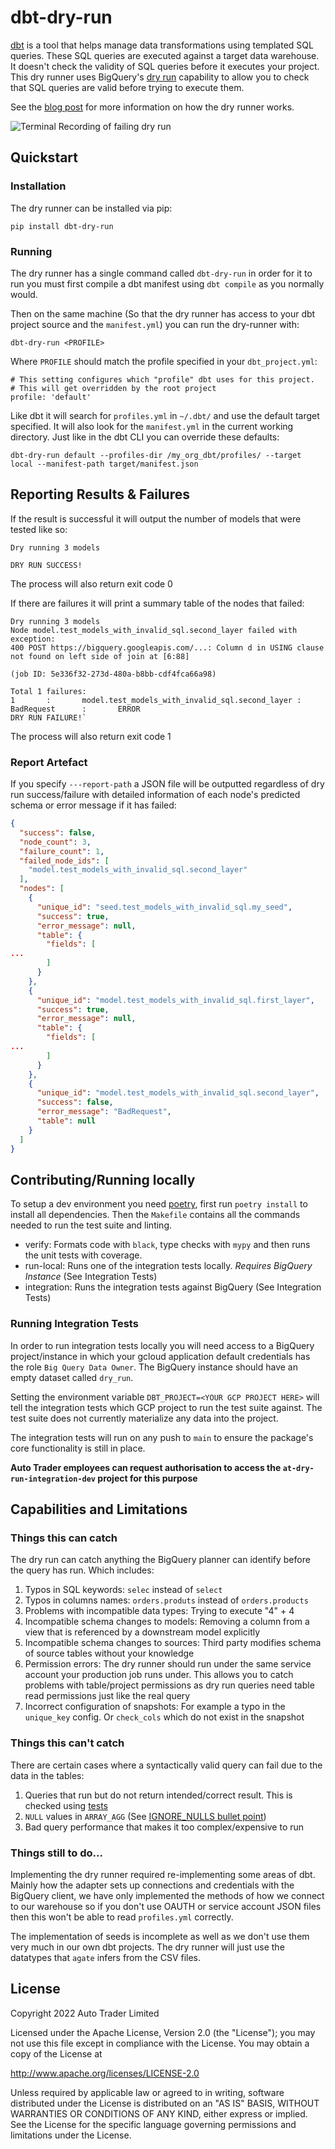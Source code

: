 # dbt-dry-run

[dbt][dbt-home] is a tool that helps manage data transformations using templated SQL queries. These SQL queries are 
executed against a target data warehouse. It doesn't check the validity of SQL queries before it executes your project.
This dry runner uses BigQuery's [dry run][bq-dry-run] capability to allow you to check that SQL queries are valid before
trying to execute them.

See the [blog post][blog-post] for more information on how the dry runner works.

![Terminal Recording of failing dry run](./terminal-demo.gif)

## Quickstart

### Installation

The dry runner can be installed via pip:

`
pip install dbt-dry-run
`

### Running

The dry runner has a single command called `dbt-dry-run` in order for it to run you must 
first compile a dbt manifest using `dbt compile` as you normally would.

Then on the same machine (So that the dry runner has access to your dbt project source and the 
`manifest.yml`) you can run the dry-runner with:

```
dbt-dry-run <PROFILE>
```

Where `PROFILE` should match the profile specified in your `dbt_project.yml`:

```
# This setting configures which "profile" dbt uses for this project.
# This will get overridden by the root project
profile: 'default'
```

Like dbt it will search for `profiles.yml` in `~/.dbt/` and use the default target specified.
It will also look for the `manifest.yml` in the current working directory. 
Just like in the dbt CLI you can override these defaults:

```
dbt-dry-run default --profiles-dir /my_org_dbt/profiles/ --target local --manifest-path target/manifest.json
```

## Reporting Results & Failures

If the result is successful it will output the number of 
models that were tested like so:

```
Dry running 3 models

DRY RUN SUCCESS!
```

The process will also return exit code 0

If there are failures it will print a summary table of the nodes that failed:

```
Dry running 3 models
Node model.test_models_with_invalid_sql.second_layer failed with exception:
400 POST https://bigquery.googleapis.com/...: Column d in USING clause not found on left side of join at [6:88]

(job ID: 5e336f32-273d-480a-b8bb-cdf4fca66a98)

Total 1 failures:
1       :       model.test_models_with_invalid_sql.second_layer :       BadRequest      :       ERROR
DRY RUN FAILURE!`
```

The process will also return exit code 1

### Report Artefact

If you specify `---report-path` a JSON file will be outputted regardless of dry run success/failure with detailed 
information of each node's predicted schema or error message if it has failed:

```json
{
  "success": false,
  "node_count": 3,
  "failure_count": 1,
  "failed_node_ids": [
    "model.test_models_with_invalid_sql.second_layer"
  ],
  "nodes": [
    {
      "unique_id": "seed.test_models_with_invalid_sql.my_seed",
      "success": true,
      "error_message": null,
      "table": {
        "fields": [
...
        ]
      }
    },
    {
      "unique_id": "model.test_models_with_invalid_sql.first_layer",
      "success": true,
      "error_message": null,
      "table": {
        "fields": [
...
        ]
      }
    },
    {
      "unique_id": "model.test_models_with_invalid_sql.second_layer",
      "success": false,
      "error_message": "BadRequest",
      "table": null
    }
  ]
}
```

## Contributing/Running locally

To setup a dev environment you need [poetry][get-poetry], first run `poetry install` to install all dependencies. Then
the `Makefile` contains all the commands needed to run the test suite and linting.

- verify: Formats code with `black`, type checks with `mypy` and then runs the unit tests with coverage.
- run-local: Runs one of the integration tests locally. _Requires BigQuery Instance_ (See Integration Tests)
- integration: Runs the integration tests against BigQuery (See Integration Tests)

### Running Integration Tests

In order to run integration tests locally you will need access to a BigQuery project/instance in which your gcloud application 
default credentials has the role `Big Query Data Owner`. The BigQuery instance should have an empty dataset called `dry_run`.

Setting the environment variable `DBT_PROJECT=<YOUR GCP PROJECT HERE>` will tell the integration tests which GCP 
project to run the test suite against. The test suite does not currently materialize any data into the project.

The integration tests will run on any push to `main` to ensure the package's core functionality is still in place.

__Auto Trader employees can request authorisation to access the `at-dry-run-integration-dev` project for this purpose__

## Capabilities and Limitations

### Things this can catch

The dry run can catch anything the BigQuery planner can identify before the query has run. Which 
includes:

1. Typos in SQL keywords:  `selec` instead of `select`
2. Typos in columns names: `orders.produts` instead of `orders.products`
3. Problems with incompatible data types: Trying to execute "4" + 4
4. Incompatible schema changes to models: Removing a column from a view that is referenced
by a downstream model explicitly
5. Incompatible schema changes to sources: Third party modifies schema of source tables without 
your knowledge
6. Permission errors: The dry runner should run under the same service account your production 
job runs under. This allows you to catch problems with table/project permissions as dry run queries
need table read permissions just like the real query
7. Incorrect configuration of snapshots: For example a typo in the `unique_key` config. Or `check_cols` which do not 
exist in the snapshot
   
### Things this can't catch

There are certain cases where a syntactically valid query can fail due to the data in 
the tables:

1. Queries that run but do not return intended/correct result. This is checked using [tests][dbt-tests]
2. `NULL` values in `ARRAY_AGG` (See [IGNORE_NULLS bullet point][bq-ignore-nulls])
3. Bad query performance that makes it too complex/expensive to run

### Things still to do...

Implementing the dry runner required re-implementing some areas of dbt. Mainly how the 
adapter sets up connections and credentials with the BigQuery client, we have only 
implemented the methods of how we connect to our warehouse so if you don't use OAUTH or 
service account JSON files then this won't be able to read `profiles.yml` correctly.

The implementation of seeds is incomplete as well as we don't use them very much in our 
own dbt projects. The dry runner will just use the datatypes that `agate` infers from the CSV 
files.

[dbt-home]: https://www.getdbt.com/
[bq-dry-run]: https://cloud.google.com/bigquery/docs/dry-run-queries
[dbt-tests]: https://docs.getdbt.com/docs/building-a-dbt-project/tests
[bq-ignore-nulls]: https://cloud.google.com/bigquery/docs/reference/standard-sql/aggregate_functions#array_agg
[blog-post]: https://engineering.autotrader.co.uk/2022/04/06/dry-running-our-data-warehouse-using-bigquery-and-dbt.html
[get-poetry]: https://python-poetry.org/

## License

Copyright 2022 Auto Trader Limited

Licensed under the Apache License, Version 2.0 (the "License");
you may not use this file except in compliance with the License.
You may obtain a copy of the License at

   http://www.apache.org/licenses/LICENSE-2.0

Unless required by applicable law or agreed to in writing, software
distributed under the License is distributed on an "AS IS" BASIS,
WITHOUT WARRANTIES OR CONDITIONS OF ANY KIND, either express or implied.
See the License for the specific language governing permissions and
limitations under the License.
